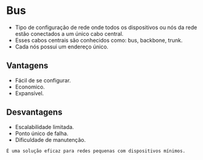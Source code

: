 # Bus
  - Tipo de configuração de rede onde todos os dispositivos ou nós da rede estão conectados a um único cabo central. 
  - Esses cabos centrais são conhecidos como: bus, backbone, trunk.
  - Cada nós possui um endereço único.

## Vantagens
  - Fácil de se configurar.
  - Economico.
  - Expansível.

## Desvantagens
  - Escalabilidade limitada.
  - Ponto único de falha.
  - Dificuldade de manutenção.

```
É uma solução eficaz para redes pequenas com dispositivos mínimos.
```
